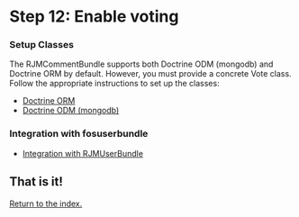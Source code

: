 Step 12: Enable voting
==============================================


### Setup Classes
The RJMCommentBundle supports both Doctrine ODM (mongodb) and Doctrine ORM by
default. However, you must provide a concrete Vote class. Follow
the appropriate instructions to set up the classes:

- [Doctrine ORM](12a-mapping_orm.md)
- [Doctrine ODM (mongodb)](12b-mapping_mongodb.md)

### Integration with fosuserbundle
- [Integration with RJMUserBundle](12c-integration_with_fosuserbundle.md)

## That is it!
[Return to the index.](index.md)
